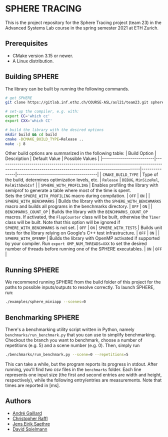 # SPHERE TRACING
This is the project repository for the Sphere Tracing project (team 23) in the Advanced Systems Lab course in the spring semester 2021 at ETH Zurich. 

## Prerequisites
- CMake version 3.15 or newer.
- A Linux distribution.

## Building SPHERE
The library can be built by running the following commands.
```bash
# get SPHERE 
git clone https://gitlab.inf.ethz.ch/COURSE-ASL/asl21/team23.git sphere && cd sphere

# set-up the compiler, e.g. with:
export CC='which cc'
export CXX='which CC'

# build the library with the desired options
mkdir build && cd build
cmake -DCMAKE_BUILD_TYPE=Release ..
make -j 8
```

Other build options are summarized in the following table:
| Build Option             | Description                                                                                                                                        | Default Value | Possible Values                        |
|--------------------------|----------------------------------------------------------------------------------------------------------------------------------------------------|---------------|----------------------------------------|
| `CMAKE_BUILD_TYPE`       | Type of the build, determines optimization levels, etc.                                                                                            | `Release`     | `DEBUG`, `MinSizeRel`, `RelWithDebInf` |
| `SPHERE_WITH_PROFILING`  | Enables profiling the library with semiprof to generate a table where most of the time is spent.<br>Sets the `SPHERE_WITH_PROFILING` macro during compilation. | `OFF`         | `ON`                                   |
| `SPHERE_WITH_BENCHMARKS` | Builds the library with the `SPHERE_WITH_BENCHMARKS` macro and builds all programs in the benchmarks directory.                                                 | `OFF`         | `ON`                                   |
| `BENCHMARKS_COUNT_OP`    | Builds the library with the `BENCHMARKS_COUNT_OP` macros. If activated, the  `FlopCounter` class will be built, otherwise the `Timer` class will be built. Note that this option will be ignored if `SPHERE_WITH_BENCHMARKS` is not set. | `OFF` | `ON`
| `SPHERE_WITH_TESTS`      | Builds unit tests for the library relying on Google's C++ test infrastructure.                                                                     | `OFF`          | `ON`                                  |
| `SPHERE_WITH_OPENMP`     | Builds the library with OpenMP activated if supported by your compiler. Run `export OMP_NUM_THREADS=XXX` to set the desired number of threads before running one of the SPHERE executables. | `ON` | `OFF` |


## Running SPHERE
We recommend running SPHERE from the build folder of this project  for the paths to possible inputs/outputs to resolve correctly. To launch SPHERE, run:
```bash
./examples/sphere_miniapp --scenes=0
```

## Benchmarking SPHERE
There's a benchmarking utility script written in Python, namely `benchmarks/run_benchmark.py` that you can use to simplify benchmarking. Checkout the branch you want to benchmark, choose a number of repetitions (e.g. 5) and a scene number (e.g. 0). Then, simply run
```bash
./benchmarks/run_benchmark.py --scene=0 --repetitions=5
```
This can take a while, but the program reports its progress in stdout. After running, you'll find two csv files in the `benchmarks` folder. Each line represents one input size (the first and second entries are width and height, respectively), while the following entry/entries are measurements. Note that times are reported in [ms].

## Authors
- [André Gaillard](mailto:andrega@ethz.ch)
- [Christopher Raffl](mailto:rafflc@ethz.ch)
- [Jens Eirik Saethre](mailto:saethrej@ethz.ch)
- [David Spielmann](mailto:spdavid@ethz.ch)
